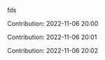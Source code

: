 fds

Contribution: 2022-11-06 20:00

Contribution: 2022-11-06 20:01

Contribution: 2022-11-06 20:02


